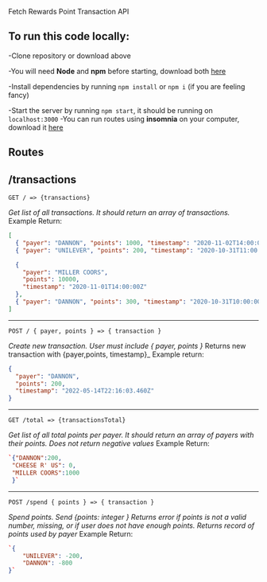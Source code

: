 Fetch Rewards Point Transaction API

## To run this code locally:

-Clone repository or download above

-You will need **Node** and **npm** before starting, download both [here](https://nodejs.org/en/download/ "here")

-Install dependencies by running `npm install` or `npm i` (if you are feeling fancy)

-Start the server by running `npm start`, it should be running on `localhost:3000`
-You can run routes using **insomnia** on your computer, download it [here](https://insomnia.rest/download)

## Routes

## **/transactions**

    GET / => {transactions}

_Get list of all transactions. It should return an array of transactions._
Example Return:

```json
[
  { "payer": "DANNON", "points": 1000, "timestamp": "2020-11-02T14:00:00Z" },
  { "payer": "UNILEVER", "points": 200, "timestamp": "2020-10-31T11:00:00Z" },

  {
    "payer": "MILLER COORS",
    "points": 10000,
    "timestamp": "2020-11-01T14:00:00Z"
  },
  { "payer": "DANNON", "points": 300, "timestamp": "2020-10-31T10:00:00Z" }
]
```

---

    POST / { payer, points } => { transaction }

_Create new transaction. User must include { payer, points }_
Returns new transaction with {payer,points, timestamp}\_
Example return:

```json
{
  "payer": "DANNON",
  "points": 200,
  "timestamp": "2022-05-14T22:16:03.460Z"
}
```

---

    GET /total => {transactionsTotal}

_Get list of all total points per payer. It should return an array of payers with their points. Does not return negative values_
Example Return:

```json
`{"DANNON":200,
 "CHEESE R' US": 0,
 "MILLER COORS":1000
 }`
```

---

    POST /spend { points } => { transaction }

_Spend points. Send {points: integer } Returns error if points is not a valid number, missing, or if user does not have enough points. Returns record of points used by payer_
Example Return:

```json
`{
	"UNILEVER": -200,
	"DANNON": -800
}`
```
